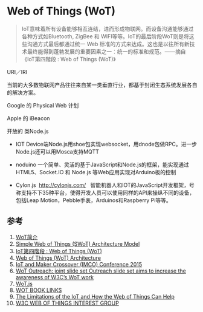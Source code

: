 # Web of Things (WoT)

> IoT意味着所有设备能够相互连结，进而形成物联网。而设备沟通能够通过各种方式如Bluetooth, ZigBee 和 WIFI等等。IoT的最后阶段WoT则是将这些沟通方式最后都通过统一 Web 标准的方式来达成。这也是以往所有新技术最终能得到蓬勃发展的重要因素之一：统一的标准和规范。——摘自《IoT第四階段 : Web of Things (WoT)》



URI／IRI



当前的大多数物联网产品往往来自某一类垂直行业，都基于封闭生态系统发展各自的解决方案。

Google 的 Physical Web 计划

Apple 的 iBeacon

开放的 类Node.js

- IOT Device端Node.js用shoe包实现websocket，用dnode包做RPC。进一步Node.js还可以用Mosca支持MQTT


- noduino 一个简单、灵活的基于JavaScript和Node.js的框架，能实现通过HTML5、Socket.IO 和 Node.js 等Web应用实现对Arduino板的控制


- Cylon.js  http://cylonjs.com/   智能机器人和IOT的JavaScript开发框架，号称支持不下35种平台，使得开发人员可以使用同样的API来操纵不同的设备，包括Leap Motion，Pebble手表，Arduinos和Raspberry Pi等等。

## 参考

1. [WoT简介](http://www.educity.cn/wulianwang/433792.html)
2. [Simple Web of Things (SWoT) Architecture Model](http://hollobit.github.io/swot-model/)
3. [IoT第四階段 : Web of Things (WoT)](http://iotforum.advantech.com/discussion/104/iot%E7%AC%AC%E5%9B%9B%E9%9A%8E%E6%AE%B5-web-of-things-wot)
4. [Web of Things (WoT) Architecture](https://w3c.github.io/wot/architecture/wot-architecture.html)
5. [IoT and Maker Crossover (IMCO) Conference 2015](http://www.slideshare.net/jollen/iot-and-maker-corssover-imco-conference-taipei-taiwan)
6. [WoT Outreach: joint slide set Outreach slide set aims to increase the awareness of W3C’s WoT work](http://slideplayer.com/slide/9366734/)
7. [WoT.js](http://wotjs.io/)
8. [WOT BOOK LINKS](http://webofthings.org/wot-book-links/)
9. [The Limitations of the IoT and How the Web of Things Can Help](https://dzone.com/articles/the-limitations-of-the-iot-and-how-the-web-of-thin)
10. [W3C WEB OF THINGS INTEREST GROUP](https://www.w3.org/WoT/IG/)